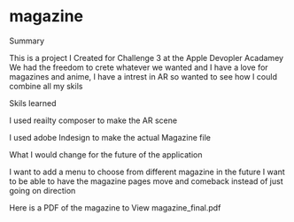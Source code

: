 # magazine
Summary

This is a project I Created for Challenge 3 at the Apple Devopler Acadamey We had the freedom to crete whatever we wanted and I have a love for magazines and anime, I have a intrest in AR so wanted to see how I could combine all my skils

Skils learned

I used reailty composer to make the AR scene

I used adobe Indesign to make the actual Magazine file

What I would change for the future of the application

I want to add a menu to choose from different magazine in the future I want to be able to have the magazine pages move and comeback instead of just going on direction

Here is a PDF of the magazine to View magazine_final.pdf
